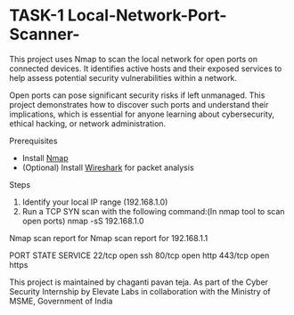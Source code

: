 # TASK-1 Local-Network-Port-Scanner-
This project uses Nmap to scan the local network for open ports on connected devices. It identifies active hosts and their exposed services to help assess potential security vulnerabilities within a network.

Open ports can pose significant security risks if left unmanaged. This project demonstrates how to discover such ports and understand their implications, which is essential for anyone learning about cybersecurity, ethical hacking, or network administration.

Prerequisites
- Install [Nmap](https://nmap.org/)
- (Optional) Install [Wireshark](https://www.wireshark.org/) for packet analysis

Steps
1. Identify your local IP range (192.168.1.0) 
2. Run a TCP SYN scan with the following command:(In nmap tool to scan open ports) 
   nmap -sS 192.168.1.0


Nmap scan report for Nmap scan report for 192.168.1.1

PORT     STATE SERVICE
22/tcp   open  ssh
80/tcp   open  http
443/tcp  open  https

This project is maintained by chaganti pavan teja. As part of the Cyber Security Internship by Elevate Labs in collaboration with the Ministry of MSME, Government of India
